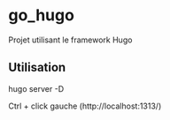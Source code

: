 # go_hugo

Projet utilisant le framework Hugo

## Utilisation

hugo server -D

Ctrl + click gauche (http://localhost:1313/)
